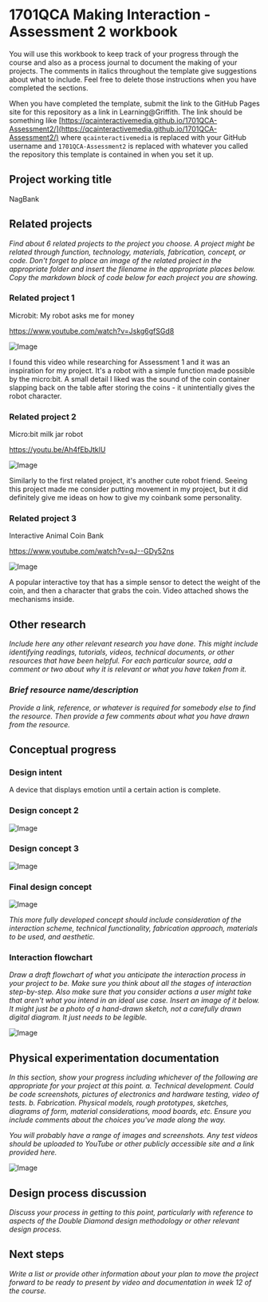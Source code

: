 # 1701QCA Making Interaction - Assessment 2 workbook

You will use this workbook to keep track of your progress through the course and also as a process journal to document the making of your projects. The comments in italics throughout the template give suggestions about what to include. Feel free to delete those instructions when you have completed the sections.

When you have completed the template, submit the link to the GitHub Pages site for this repository as a link in Learning@Griffith. The link should be something like [https://qcainteractivemedia.github.io/1701QCA-Assessment2/](https://qcainteractivemedia.github.io/1701QCA-Assessment2/) where `qcainteractivemedia` is replaced with your GitHub username and `1701QCA-Assessment2` is replaced with whatever you called the repository this template is contained in when you set it up.

## Project working title ##
NagBank 

## Related projects ##
*Find about 6 related projects to the project you choose. A project might be related through  function, technology, materials, fabrication, concept, or code. Don't forget to place an image of the related project in the appropriate folder and insert the filename in the appropriate places below. Copy the markdown block of code below for each project you are showing.*

### Related project 1 ###
Microbit: My robot asks me for money 

https://www.youtube.com/watch?v=Jskg6gfSGd8

![Image](related1.png)

I found this video while researching for Assessment 1 and it was an inspiration for my project. It's a robot with a simple function made possible by the micro:bit. A small detail I liked was the sound of the coin container slapping back on the table after storing the coins - it unintentially gives the robot character. 

### Related project 2 ###
Micro:bit milk jar robot

https://youtu.be/Ah4fEbJtklU

![Image](related2.png)

Similarly to the first related project, it's another cute robot friend. Seeing this project made me consider putting movement in my project, but it did definitely give me ideas on how to give my coinbank some personality. 

### Related project 3 ###
Interactive Animal Coin Bank

https://www.youtube.com/watch?v=qJ--GDy52ns

![Image](related3.png)

A popular interactive toy that has a simple sensor to detect the weight of the coin, and then a character that grabs the coin. Video attached shows the mechanisms inside. 

## Other research ##
*Include here any other relevant research you have done. This might include identifying readings, tutorials, videos, technical documents, or other resources that have been helpful. For each particular source, add a comment or two about why it is relevant or what you have taken from it.*

### *Brief resource name/description* ###

*Provide a link, reference, or whatever is required for somebody else to find the resource. Then provide a few comments about what you have drawn from the resource.*

## Conceptual progress ##

### Design intent ###
A device that displays emotion until a certain action is complete. 

### Design concept 2 ###

![Image](concept2.png)

### Design concept 3 ###

![Image](concept3.png)

### Final design concept ###

![Image](concept1.png)

*This more fully developed concept should include consideration of the interaction scheme, technical functionality, fabrication approach, materials to be used, and aesthetic.*

### Interaction flowchart ###
*Draw a draft flowchart of what you anticipate the interaction process in your project to be. Make sure you think about all the stages of interaction step-by-step. Also make sure that you consider actions a user might take that aren't what you intend in an ideal use case. Insert an image of it below. It might just be a photo of a hand-drawn sketch, not a carefully drawn digital diagram. It just needs to be legible.*

![Image](missingimage.png)

## Physical experimentation documentation ##

*In this section, show your progress including whichever of the following are appropriate for your project at this point.
a.	Technical development. Could be code screenshots, pictures of electronics and hardware testing, video of tests. 
b.	Fabrication. Physical models, rough prototypes, sketches, diagrams of form, material considerations, mood boards, etc.
Ensure you include comments about the choices you've made along the way.*

*You will probably have a range of images and screenshots. Any test videos should be uploaded to YouTube or other publicly accessible site and a link provided here.*

![Image](missingimage.png)

## Design process discussion ##
*Discuss your process in getting to this point, particularly with reference to aspects of the Double Diamond design methodology or other relevant design process.*

## Next steps ##
*Write a list or provide other information about your plan to move the project forward to be ready to present by video and documentation in week 12 of the course.*
